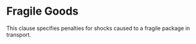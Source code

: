 # Fragile Goods 

This clause specifies penalties for shocks caused to a fragile package in transport.